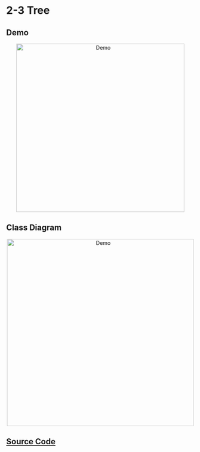 # 2-3 Tree

## Demo

<p align="center">
  <img alt="Demo" height="450px" src="https://github.com/yadav-aman/algorithms/blob/main/src/applicationTwoThreeTree/2-3-tree-demo.gif">
</p>

## Class Diagram

<p align="center">
  <img alt="Demo" height="500px" src="https://github.com/yadav-aman/algorithms/blob/main/src/applicationTwoThreeTree/Package%20applicationTwoThreeTree.png">
</p>

## [Source Code](https://github.com/yadav-aman/algorithms/blob/main/src/applicationTwoThreeTree/TwoThreeTreeApp.java)
